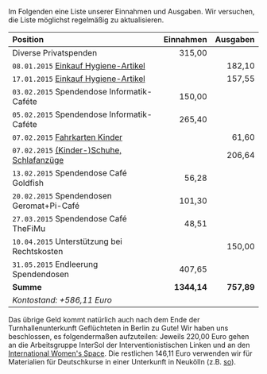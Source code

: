 Im Folgenden eine Liste unserer Einnahmen und Ausgaben. Wir versuchen, die Liste möglichst regelmäßig zu aktualisieren.

| Position                                                | Einnahmen   | Ausgaben   |
|:------------------------------------------------------- | -----------:| ----------:|
| Diverse Privatspenden                                   |    315,00   |            |
| `08.01.2015` [Einkauf Hygiene-Artikel](bon1.png)        |             |   182,10   |
| `17.01.2015` [Einkauf Hygiene-Artikel](bon2.png)        |             |   157,55   |
| `03.02.2015` Spendendose Informatik-Caféte              |    150,00   |            |
| `05.02.2015` Spendendose Informatik-Caféte              |    265,40   |            |
| `07.02.2015` [Fahrkarten Kinder](bon3.png)              |             |    61,60   |
| `07.02.2015` [(Kinder-)Schuhe, Schlafanzüge](bon4.png)  |             |   206,64   |
| `13.02.2015` Spendendose Café Goldfish                  |     56,28   |            |
| `20.02.2015` Spendendosen Geromat+Pi-Café               |    101,30   |            |
| `27.03.2015` Spendendose Café TheFiMu                   |     48,51   |            |
| `10.04.2015` Unterstützung bei Rechtskosten             |             |   150,00   |
| `31.05.2015` Endleerung Spendendosen                    |    407,65   |            |
| **Summe**                                               | **1344,14** | **757,89** |
| *Kontostand:  +586,11 Euro*                             |             |            |

Das übrige Geld kommt natürlich auch nach dem Ende der Turnhallenunterkunft Geflüchteten in Berlin zu Gute! Wir haben uns beschlossen, es folgendermaßen aufzuteilen: Jeweils 220,00 Euro gehen an die Arbeitsgruppe InterSol der Interventionistischen Linken und an den [International Women's Space](https://iwspace.wordpress.com/). Die restlichen 146,11 Euro verwenden wir für Materialien für Deutschkurse in einer Unterkunft in Neukölln (z.B. [so](bon5.pdf)).

